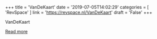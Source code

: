 +++
title = 'VanDeKaart'
date = '2019-07-05T14:02:29'
categories = [ 
 'RevSpace' 
] 
link = 'https://revspace.nl/VanDeKaart'
draft = 'False'
+++

<div class="mw-content-ltr mw-parser-output" dir="ltr" lang="en-GB"><p><a class="mw-selflink selflink">VanDeKaart</a>
</p></div>

[Read more](https://revspace.nl/VanDeKaart)